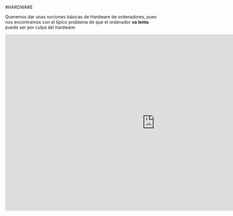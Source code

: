 #HARDWARE

Queremos dar unas nociones básicas de Hardware de ordenadores, pues nos encontramos con el típico problema de que el ordenador **va lento** puede ser por culpa del hardware:

<iframe src="https://docs.google.com/presentation/d/e/2PACX-1vTallul5h9CgxjuXp7dSQYK7ENhVthq1JC1IbJNJ6dgPvtPrkDJRd2YsL94X7LAY7i5vjNRIcMXIYgp/embed?start=false&loop=false&delayms=3000" frameborder="0" width="960" height="569" allowfullscreen="true" mozallowfullscreen="true" webkitallowfullscreen="true"></iframe>